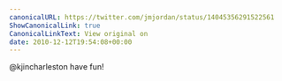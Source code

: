 ```yaml
---
canonicalURL: https://twitter.com/jmjordan/status/14045356291522561
ShowCanonicalLink: true
CanonicalLinkText: View original on
date: 2010-12-12T19:54:08+00:00
---
```

@kjincharleston have fun!